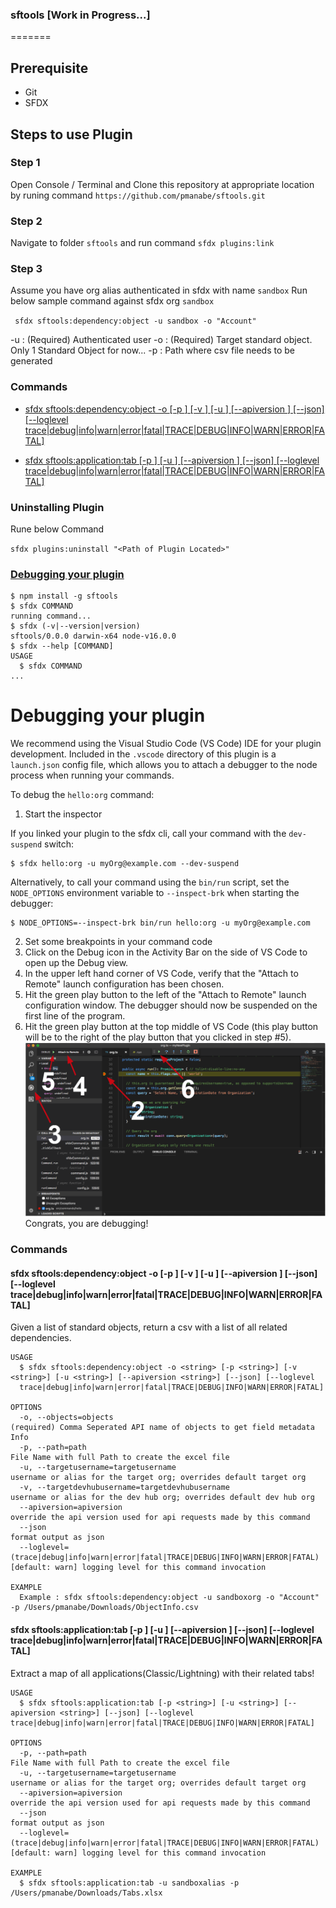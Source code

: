 ### sftools [Work in Progress...]

=======

## Prerequisite 
* Git
* SFDX

## Steps to use Plugin

### Step 1 
Open Console / Terminal and Clone this repository at appropriate location by runing command 
`https://github.com/pmanabe/sftools.git`

### Step 2
Navigate to folder `sftools` and run command `sfdx plugins:link`

### Step 3
Assume you have org alias authenticated in sfdx with name `sandbox`
Run below sample command against sfdx org `sandbox`

` sfdx sftools:dependency:object -u sandbox -o "Account"`

-u : (Required) Authenticated user
-o : (Required) Target standard object. Only 1 Standard Object for now...
-p : Path where csv file needs to be generated

### Commands
<!-- commands -->

-   [sfdx sftools:dependency:object -o <string> [-p <string>] [-v <string>] [-u <string>] [--apiversion <string>] [--json] [--loglevel trace|debug|info|warn|error|fatal|TRACE|DEBUG|INFO|WARN|ERROR|FATAL]](#sfdx-sftoolsdependencyobject--o---p---v---u----apiversion----json---loglevel-tracedebuginfowarnerrorfataltracedebuginfowarnerrorfatal)

-   [sfdx sftools:application:tab [-p <string>] [-u <string>] [--apiversion <string>] [--json] [--loglevel trace|debug|info|warn|error|fatal|TRACE|DEBUG|INFO|WARN|ERROR|FATAL]](#sfdx-sftoolsapplicationtab--p---u----apiversion----json---loglevel-tracedebuginfowarnerrorfataltracedebuginfowarnerrorfatal)

### Uninstalling Plugin
Rune below Command

`sfdx plugins:uninstall "<Path of Plugin Located>"`

### [Debugging your plugin](#debugging-your-plugin)
<!-- tocstop -->
<!-- install -->
<!-- usage -->
```sh-session
$ npm install -g sftools
$ sfdx COMMAND
running command...
$ sfdx (-v|--version|version)
sftools/0.0.0 darwin-x64 node-v16.0.0
$ sfdx --help [COMMAND]
USAGE
  $ sfdx COMMAND
...
```
<!-- usagestop -->
<!-- commands -->

<!-- commandsstop -->
<!-- debugging-your-plugin -->
# Debugging your plugin
We recommend using the Visual Studio Code (VS Code) IDE for your plugin development. Included in the `.vscode` directory of this plugin is a `launch.json` config file, which allows you to attach a debugger to the node process when running your commands.

To debug the `hello:org` command: 
1. Start the inspector
  
If you linked your plugin to the sfdx cli, call your command with the `dev-suspend` switch: 
```sh-session
$ sfdx hello:org -u myOrg@example.com --dev-suspend
```
  
Alternatively, to call your command using the `bin/run` script, set the `NODE_OPTIONS` environment variable to `--inspect-brk` when starting the debugger:
```sh-session
$ NODE_OPTIONS=--inspect-brk bin/run hello:org -u myOrg@example.com
```

2. Set some breakpoints in your command code
3. Click on the Debug icon in the Activity Bar on the side of VS Code to open up the Debug view.
4. In the upper left hand corner of VS Code, verify that the "Attach to Remote" launch configuration has been chosen.
5. Hit the green play button to the left of the "Attach to Remote" launch configuration window. The debugger should now be suspended on the first line of the program. 
6. Hit the green play button at the top middle of VS Code (this play button will be to the right of the play button that you clicked in step #5).
<br><img src=".images/vscodeScreenshot.png" width="480" height="278"><br>
Congrats, you are debugging!

### Commands 
#### sfdx sftools:dependency:object -o <string> [-p <string>] [-v <string>] [-u <string>] [--apiversion <string>] [--json] [--loglevel trace|debug|info|warn|error|fatal|TRACE|DEBUG|INFO|WARN|ERROR|FATAL]

Given a list of standard objects, return a csv with a list of all related dependencies.

```
USAGE
  $ sfdx sftools:dependency:object -o <string> [-p <string>] [-v <string>] [-u <string>] [--apiversion <string>] [--json] [--loglevel 
  trace|debug|info|warn|error|fatal|TRACE|DEBUG|INFO|WARN|ERROR|FATAL]

OPTIONS
  -o, --objects=objects                                                             (required) Comma Seperated API name of objects to get field metadata Info
  -p, --path=path                                                                   File Name with full Path to create the excel file
  -u, --targetusername=targetusername                                               username or alias for the target org; overrides default target org
  -v, --targetdevhubusername=targetdevhubusername                                   username or alias for the dev hub org; overrides default dev hub org
  --apiversion=apiversion                                                           override the api version used for api requests made by this command
  --json                                                                            format output as json
  --loglevel=(trace|debug|info|warn|error|fatal|TRACE|DEBUG|INFO|WARN|ERROR|FATAL)  [default: warn] logging level for this command invocation

EXAMPLE
  Example : sfdx sftools:dependency:object -u sandboxorg -o "Account" -p /Users/pmanabe/Downloads/ObjectInfo.csv
```

#### sfdx sftools:application:tab [-p <string>] [-u <string>] [--apiversion <string>] [--json] [--loglevel trace|debug|info|warn|error|fatal|TRACE|DEBUG|INFO|WARN|ERROR|FATAL]

Extract a map of all applications(Classic/Lightning) with their related tabs!

```
USAGE
  $ sfdx sftools:application:tab [-p <string>] [-u <string>] [--apiversion <string>] [--json] [--loglevel trace|debug|info|warn|error|fatal|TRACE|DEBUG|INFO|WARN|ERROR|FATAL]

OPTIONS
  -p, --path=path                                                                   File Name with full Path to create the excel file
  -u, --targetusername=targetusername                                               username or alias for the target org; overrides default target org
  --apiversion=apiversion                                                           override the api version used for api requests made by this command
  --json                                                                            format output as json
  --loglevel=(trace|debug|info|warn|error|fatal|TRACE|DEBUG|INFO|WARN|ERROR|FATAL)  [default: warn] logging level for this command invocation

EXAMPLE
  $ sfdx sftools:application:tab -u sandboxalias -p /Users/pmanabe/Downloads/Tabs.xlsx
```
